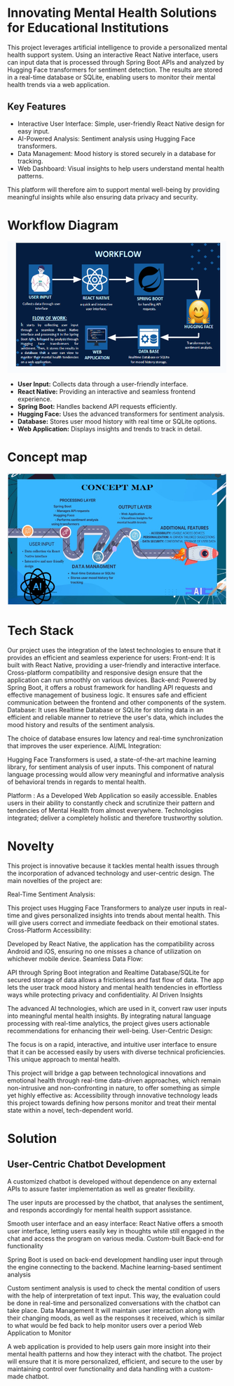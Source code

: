 #  Innovating Mental Health Solutions for Educational Institutions
This project leverages artificial intelligence to provide a personalized mental health support system. Using an interactive React Native interface, users can input data that is processed through Spring Boot APIs and analyzed by Hugging Face transformers for sentiment detection. The results are stored in a real-time database or SQLite, enabling users to monitor their mental health trends via a web application.
## Key Features
<ul>
<li>Interactive User Interface: Simple, user-friendly React Native design for easy input.
<li>AI-Powered Analysis: Sentiment analysis using Hugging Face transformers.
<li>Data Management: Mood history is stored securely in a database for tracking.
<li>Web Dashboard: Visual insights to help users understand mental health patterns.
</ul>
This platform will therefore aim to support mental well-being by providing meaningful insights while also ensuring data privacy and security.

# Workflow Diagram
<img src="pic 4.PNG" width="500" height="300">
<p>
  <ul>    
    <li><b>User Input:</b> Collects data through a user-friendly interface.
    <li><b>React Native:</b> Providing an interactive and seamless frontend experience.
    <li><b>Spring Boot:</b> Handles backend API requests efficiently.
    <li><b>Hugging Face:</b> Uses the advanced transformers for sentiment analysis.
    <li><b>Database:</b> Stores user mood history with real time or SQLite options.
    <li><b>Web Application:</b> Displays insights and trends to track in detail.
  </ul>
</p>

# Concept map
<img src="concept map.jpeg" width="500" height="300">

# Tech Stack
Our project uses the integration of the latest technologies to ensure that it provides an efficient and seamless experience for users: 
Front-end: 
It is built with React Native, providing a user-friendly and interactive interface.
Cross-platform compatibility and responsive design ensure that the application can run smoothly on various devices.
Back-end:
Powered by Spring Boot, it offers a robust framework for handling API requests and effective management of business logic.
It ensures safe and efficient communication between the frontend and other components of the system.
Database:
It uses Realtime Database or SQLite for storing data in an efficient and reliable manner to retrieve the user's data, which includes the mood history and results of the sentiment analysis.

The choice of database ensures low latency and real-time synchronization that improves the user experience.
AI/ML Integration:

Hugging Face Transformers is used, a state-of-the-art machine learning library, for sentiment analysis of user inputs.
This component of natural language processing would allow very meaningful and informative analysis of behavioral trends in regards to mental health.

Platform : As a Developed Web Application so easily accessible. Enables users in their ability to constantly check and scrutinize their pattern and tendencies of Mental Health from almost everywhere.
Technologies integrated; deliver a completely holistic and therefore trustworthy solution.

# Novelty
This project is innovative because it tackles mental health issues through the incorporation of advanced technology and user-centric design. The main novelties of the project are:

Real-Time Sentiment Analysis:

This project uses Hugging Face Transformers to analyze user inputs in real-time and gives personalized insights into trends about mental health. This will give users correct and immediate feedback on their emotional states. Cross-Platform Accessibility:

Developed by React Native, the application has the compatibility across Android and iOS, ensuring no one misses a chance of utilization on whichever mobile device.
Seamless Data Flow:

API through Spring Boot integration and Realtime Database/SQLite for secured storage of data allows a frictionless and fast flow of data.
The app lets the user track mood history and mental health tendencies in effortless ways while protecting privacy and confidentiality.
AI Driven Insights

The advanced AI technologies, which are used in it, convert raw user inputs into meaningful mental health insights.
By integrating natural language processing with real-time analytics, the project gives users actionable recommendations for enhancing their well-being.
User-Centric Design:

The focus is on a rapid, interactive, and intuitive user interface to ensure that it can be accessed easily by users with diverse technical proficiencies.
This unique approach to mental health.

This project will bridge a gap between technological innovations and emotional health through real-time data-driven approaches, which remain non-intrusive and non-confronting in nature, to offer something as simple yet highly effective as:
Accessibility through innovative technology leads this project towards defining how persons monitor and treat their mental state within a novel, tech-dependent world.

# Solution
## User-Centric Chatbot Development

A customized chatbot is developed without dependence on any external APIs to assure faster implementation as well as greater flexibility.

The user inputs are processed by the chatbot, that analyses the sentiment, and responds accordingly for mental health support assistance.

Smooth user interface and an easy interface: React Native offers a smooth user interface, letting users easily key in thoughts while still engaged in the chat and access the program on various media. Custom-built Back-end for functionality

Spring Boot is used on back-end development handling user input through the engine connecting to the backend. Machine learning-based sentiment analysis

Custom sentiment analysis is used to check the mental condition of users with the help of interpretation of text input.
This way, the evaluation could be done in real-time and personalized conversations with the chatbot can take place.
Data Management
It will maintain user interaction along with their changing moods, as well as the responses it received, which is similar to what would be fed back to help monitor users over a period
Web Application to Monitor

A web application is provided to help users gain more insight into their mental health patterns and how they interact with the chatbot.
The project will ensure that it is more personalized, efficient, and secure to the user by maintaining control over functionality and data handling with a custom-made chatbot.
